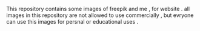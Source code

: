 This repository contains some images of freepik and me , for website . all images in this repository are not allowed to use commercially , but evryone can use this images for persnal or educational uses .
